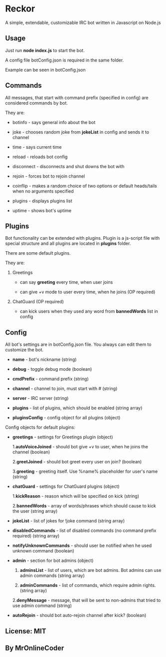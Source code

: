 # Reckor

A simple, extendable, customizable IRC bot written in Javascript on Node.js

## Usage

Just run **node index.js** to start the bot.

A config file botConfig.json is required in the same folder.

Example can be seen in botConfig.json

## Commands

All messages, that start with command prefix (specified in config) are considered commands by bot.

They are:

* botinfo - says general info about the bot

* joke - chooses random joke from **jokeList** in config and sends it to channel

* time - says current time

* reload - reloads bot config

* disconnect <reason> - disconnects and shut downs the bot with <reason>

* rejoin - forces bot to rejoin channel

* coinflip <option1> <option2> - makes a random choice of two options or default heads/tails when no arguments specified

* plugins - displays plugins list

* uptime - shows bot's uptime 

## Plugins

Bot functionality can be extended with plugins. Plugin is a js-script file with special structure and all plugins are located in **plugins** folder.

There are some default plugins.

They are:

1. Greetings

	* can say **greeting** every time, when user joins

	* can give +v mode to user every time, when he joins (OP required)

2. ChatGuard (OP required)

	* can kick users when they used any word from **bannedWords** list in config


## Config 

All bot's settings are in botConfig.json file. You always can edit them to customize the bot.

* **name** - bot's nickname (string)

* **debug** - toggle debug mode (boolean)

* **cmdPrefix** - command prefix (string)

* **channel** - channel to join, must start with # (string)

* **server** - IRC server (string)

* **plugins** - list of plugins, which should be enabled (string array)

* **pluginsConfig** - config object for all plugins (object)

Config objects for default plugins: 

* **greetings** - settings for Greetings plugin (object)

	1.**autoVoiceJoined** - should bot give +v to user, when he joins the channel (boolean)

	2.**greetJoined** - should bot greet every user on join? (boolean)

	3.**greeting** - greeting itself. Use %name% placeholder for user's name (string)

* **chatGuard** - settings for ChatGuard plugins (object)

	1.**kickReason** - reason which will be specified on kick (string)

	2.**bannedWords** - array of words/phrases which should cause to kick the user (string array)

* **jokeList** - list of jokes for !joke command (string array)

* **disabledCommands** - list of disabled commands (no command prefix required) (string array)

* **notifyUnknownCommands** - should user be notified when he used unknown command (boolean)

* **admin** - section for bot admins (object)

	1. **adminsList** - list of users, which are bot admins. Bot admins can use admin commands (string array)

	2. **adminCommands** - list of commands, which require admin rights. (string array)

	2.**denyMessage** - message, that will be sent to non-admins that tried to use admin command (string)

* **autoRejoin** - should bot auto-rejoin channel after kick? (boolean)
	

## License: MIT
## By MrOnlineCoder
